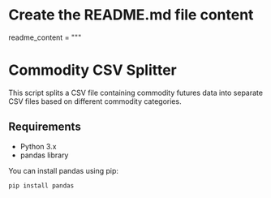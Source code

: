 # Create the README.md file content
readme_content = """
# Commodity CSV Splitter

This script splits a CSV file containing commodity futures data into separate CSV files based on different commodity categories.

## Requirements

- Python 3.x
- pandas library

You can install pandas using pip:

```sh
pip install pandas
